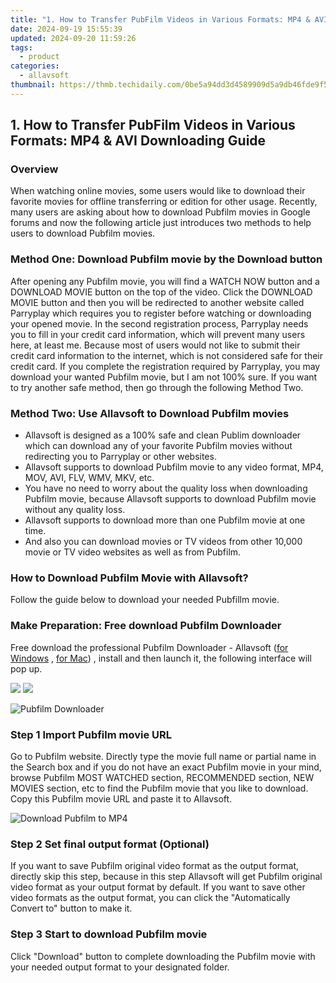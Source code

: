 ```yaml
---
title: "1. How to Transfer PubFilm Videos in Various Formats: MP4 & AVI Downloading Guide"
date: 2024-09-19 15:55:39
updated: 2024-09-20 11:59:26
tags:
  - product
categories:
  - allavsoft
thumbnail: https://thmb.techidaily.com/0be5a94dd3d4589909d5a9db46fde9f5e7dc17aa86b034cba9990542387160cd.jpg
---
```


## 1. How to Transfer PubFilm Videos in Various Formats: MP4 & AVI Downloading Guide

### Overview

When watching online movies, some users would like to download their favorite movies for offline transferring or edition for other usage. Recently, many users are asking about how to download Pubfilm movies in Google forums and now the following article just introduces two methods to help users to download Pubfilm movies.

### Method One: Download Pubfilm movie by the Download button

After opening any Pubfilm movie, you will find a WATCH NOW button and a DOWNLOAD MOVIE button on the top of the video. Click the DOWNLOAD MOVIE button and then you will be redirected to another website called Parryplay which requires you to register before watching or downloading your opened movie. In the second registration process, Parryplay needs you to fill in your credit card information, which will prevent many users here, at least me. Because most of users would not like to submit their credit card information to the internet, which is not considered safe for their credit card. If you complete the registration required by Parryplay, you may download your wanted Pubfilm movie, but I am not 100% sure. If you want to try another safe method, then go through the following Method Two.

### Method Two: Use Allavsoft to Download Pubfilm movies

* Allavsoft is designed as a 100% safe and clean Publim downloader which can download any of your favorite Pubfilm movies without redirecting you to Parryplay or other websites.
* Allavsoft supports to download Pubfilm movie to any video format, MP4, MOV, AVI, FLV, WMV, MKV, etc.
* You have no need to worry about the quality loss when downloading Pubfilm movie, because Allavsoft supports to download Pubfilm movie without any quality loss.
* Allavsoft supports to download more than one Pubfilm movie at one time.
* And also you can download movies or TV videos from other 10,000 movie or TV video websites as well as from Pubfilm.

### How to Download Pubfilm Movie with Allavsoft?

Follow the guide below to download your needed Pubfillm movie.

### Make Preparation: Free download Pubfilm Downloader

Free download the professional Pubfilm Downloader - Allavsoft ([for Windows](https://tools.techidaily.com/allavsoft/products/) , [for Mac](https://tools.techidaily.com/allavsoft/products/)) , install and then launch it, the following interface will pop up.

[![](https://www.allavsoft.com/how-to/../images/how-to/free-download-win.jpg)](https://tools.techidaily.com/allavsoft/products/) [![](https://www.allavsoft.com/how-to/../images/how-to/free-download-mac.jpg)](https://tools.techidaily.com/allavsoft/products/)

![Pubfilm Downloader](https://www.allavsoft.com/how-to/../images/allavsoft/screen-shot-600.jpg)

### Step 1 Import Pubfilm movie URL

Go to Pubfilm website. Directly type the movie full name or partial name in the Search box and if you do not have an exact Pubfilm movie in your mind, browse Pubfilm MOST WATCHED section, RECOMMENDED section, NEW MOVIES section, etc to find the Pubfilm movie that you like to download. Copy this Pubfilm movie URL and paste it to Allavsoft.

![Download Pubfilm to MP4](https://www.allavsoft.com/how-to/../images/how-to/download-rtmp-video/download-rtmp-video.jpg)

### Step 2 Set final output format (Optional)

If you want to save Pubfilm original video format as the output format, directly skip this step, because in this step Allavsoft will get Pubfilm original video format as your output format by default. If you want to save other video formats as the output format, you can click the "Automatically Convert to" button to make it.

### Step 3 Start to download Pubfilm movie

Click "Download" button to complete downloading the Pubfilm movie with your needed output format to your designated folder.

<ins class="adsbygoogle"
     style="display:block"
     data-ad-format="autorelaxed"
     data-ad-client="ca-pub-7571918770474297"
     data-ad-slot="1223367746"></ins>



<ins class="adsbygoogle"
     style="display:block"
     data-ad-client="ca-pub-7571918770474297"
     data-ad-slot="8358498916"
     data-ad-format="auto"
     data-full-width-responsive="true"></ins>
